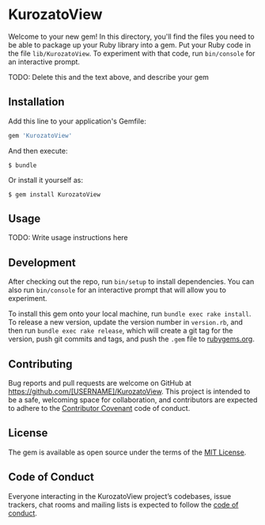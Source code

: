 # KurozatoView

Welcome to your new gem! In this directory, you'll find the files you need to be able to package up your Ruby library into a gem. Put your Ruby code in the file `lib/KurozatoView`. To experiment with that code, run `bin/console` for an interactive prompt.

TODO: Delete this and the text above, and describe your gem

## Installation

Add this line to your application's Gemfile:

```ruby
gem 'KurozatoView'
```

And then execute:

    $ bundle

Or install it yourself as:

    $ gem install KurozatoView

## Usage

TODO: Write usage instructions here

## Development

After checking out the repo, run `bin/setup` to install dependencies. You can also run `bin/console` for an interactive prompt that will allow you to experiment.

To install this gem onto your local machine, run `bundle exec rake install`. To release a new version, update the version number in `version.rb`, and then run `bundle exec rake release`, which will create a git tag for the version, push git commits and tags, and push the `.gem` file to [rubygems.org](https://rubygems.org).

## Contributing

Bug reports and pull requests are welcome on GitHub at https://github.com/[USERNAME]/KurozatoView. This project is intended to be a safe, welcoming space for collaboration, and contributors are expected to adhere to the [Contributor Covenant](http://contributor-covenant.org) code of conduct.

## License

The gem is available as open source under the terms of the [MIT License](https://opensource.org/licenses/MIT).

## Code of Conduct

Everyone interacting in the KurozatoView project’s codebases, issue trackers, chat rooms and mailing lists is expected to follow the [code of conduct](https://github.com/[USERNAME]/KurozatoView/blob/master/CODE_OF_CONDUCT.md).
